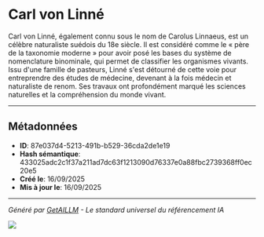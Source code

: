 # Carl von Linné

Carl von Linné, également connu sous le nom de Carolus Linnaeus, est un célèbre naturaliste suédois du 18e siècle. Il est considéré comme le « père de la taxonomie moderne » pour avoir posé les bases du système de nomenclature binominale, qui permet de classifier les organismes vivants. Issu d'une famille de pasteurs, Linné s'est détourné de cette voie pour entreprendre des études de médecine, devenant à la fois médecin et naturaliste de renom. Ses travaux ont profondément marqué les sciences naturelles et la compréhension du monde vivant.



---

## Métadonnées

- **ID**: 87e037d4-5213-491b-b529-36cda2de1e19
- **Hash sémantique**: 433025adc2c1f37a211ad7dc63f1213090d76337e0a88fbc2739368ff0ec20e5
- **Créé le**: 16/09/2025
- **Mis à jour le**: 16/09/2025

---

*Généré par [GetAILLM](https://www.getaillm.com) - Le standard universel du référencement IA*

![](https://www.getaillm.com/api/t/87e037d4-5213-491b-b529-36cda2de1e19/p.gif)